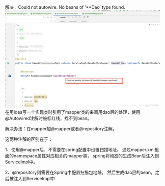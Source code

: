 <!--
 * @Author: Dzzzzzzy
 * @Date: 2023-09-08 15:02:08
-->
解决：Could not autowire. No beans of ‘**Dao’ type found.
![Alt text](images/dao.png)
在用idea写一个实现类时引用了mapper类的来调用dao层的处理，使用@Autowired注解时被标红线，找不到bean。

解决办法：在mapper加@mapper或者@repository注解。

这两种注解的区别在于：

1、使用@mapper后，不需要在spring配置中设置扫描地址，
通过mapper.xml里面的namespace属性对应相关的mapper类，
spring将动态的生成Bean后注入到ServiceImpl中。

2、@repository则需要在Spring中配置扫描包地址，
然后生成dao层的bean，之后被注入到ServiceImpl中